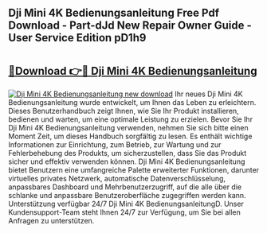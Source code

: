 ## Dji Mini 4K Bedienungsanleitung Free Pdf Download - Part-dJd New Repair Owner Guide - User Service Edition pD1h9

# <h2><a href="http://df4u9d.blite.top/?on=Dji+Mini+4K+Bedienungsanleitung">🔗Download 👉🔴 Dji Mini 4K Bedienungsanleitung</a></h2>

[![Dji Mini 4K Bedienungsanleitung new download](https://i.imgur.com/lujVjoI.png)](http://df4u9d.blite.top/?on=Dji+Mini+4K+Bedienungsanleitung)
Ihr neues Dji Mini 4K Bedienungsanleitung wurde entwickelt, um Ihnen das Leben zu erleichtern. Dieses Benutzerhandbuch zeigt Ihnen, wie Sie Ihr Produkt installieren, bedienen und warten, um eine optimale Leistung zu erzielen. Bevor Sie Ihr Dji Mini 4K Bedienungsanleitung verwenden, nehmen Sie sich bitte einen Moment Zeit, um dieses Handbuch sorgfältig zu lesen. Es enthält wichtige Informationen zur Einrichtung, zum Betrieb, zur Wartung und zur Fehlerbehebung des Produkts, um sicherzustellen, dass Sie das Produkt sicher und effektiv verwenden können. Dji Mini 4K Bedienungsanleitung bietet Benutzern eine umfangreiche Palette erweiterter Funktionen, darunter virtuelles privates Netzwerk, automatische Datenverschlüsselung, anpassbares Dashboard und Mehrbenutzerzugriff, auf die alle über die schlanke und anpassbare Benutzeroberfläche zugegriffen werden kann. Unterstützung verfügbar 24/7 Dji Mini 4K BedienungsanleitungD. Unser Kundensupport-Team steht Ihnen 24/7 zur Verfügung, um Sie bei allen Anfragen zu unterstützen.
